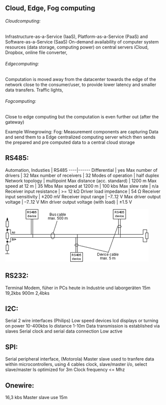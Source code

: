 ## Cloud, Edge, Fog computing
###### Cloudcomputing:
Infrastructure-as-a-Service (IaaS), Platform-as-a-Service (PaaS) and Software-as-a-Service (SaaS)
On-demand availability of computer system resources (data storage, computing power) on central servers
iCloud, Dropbox, online file converter, 
###### Edgecomputing:
Computation is moved away from the datacenter towards the edge of the network close to the consumer/user, to provide lower latency and smaller data transfers.
Traffic lights,
###### Fogcomputing:
Close to edge computing but the computation is even further out (after the gateway)


Example Winegrowing:
Fog: Measurement components are capturing Data and send them to a Edge centralized computing server which then sends the prepared and pre computed data to a central cloud storage


## RS485:
Automation, Industies 
 	| RS485
----|------	
Differential | yes
Max number of drivers | 32
Max number of receivers | 32
Modes of operation | half duplex 
Network topology | multipoint
Max distance (acc. standard) | 1200 m
Max speed at 12 m | 35 Mbs
Max speed at 1200 m	| 100 kbs
Max slew rate | n/a
Receiver input resistance | >= 12 kΩ
Driver load impedance | 54 Ω
Receiver input sensitivity | ±200 mV
Receiver input range | –7..12 V
Max driver output voltage | –7..12 V
Min driver output voltage (with load) | ±1.5 V

![RS485 bus](img/RS485_bus.gif)
 
## RS232:
Terminal Modem, füher in PCs heute in Industrie und laborgeräten
15m 19,2kbs
900m 2,4bks

## I2C:
Serial 2 wire interfaces (Philips)
Low speed devices lcd displays or turning on power
10-400kbs lo distance 1-10m
Data transmission is established via slaves
Serial clock and serial data connection 
Low active

## SPI:
Serial peripheral interface, (Motorola)
Master slave used to tranfere data within microcontrollers, using 4 cables clock, slave/master i/o, select slave/master
Is optimized for 3m
Clock frequency <= Mhz

## Onewire:
16,3 kbs
Master slave use
15m
